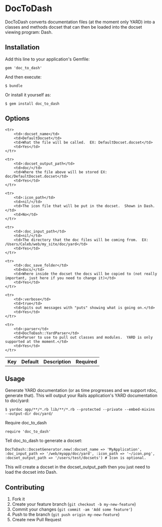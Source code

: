 # DocToDash

DocToDash converts documentation files (at the moment only YARD) into a classes and methods docset that can then be loaded into the docset viewing program: Dash.

## Installation

Add this line to your application's Gemfile:

    gem 'doc_to_dash'

And then execute:

    $ bundle

Or install it yourself as:

    $ gem install doc_to_dash

## Options

<table>
    <tr>
        <th>Key</th>
        <th>Default</th>
        <th>Description</th>
        <th>Required</th>
    </tr>

    <tr>
        <td>:docset_name</td>
        <td>DefaultDocset</td>
        <td>What the file will be called.  EX: DefaultDocset.docset</td>
        <td>Yes</td>
    </tr>

    <tr>
        <td>:docset_output_path</td>
        <td>doc/</td>
        <td>Where the file above will be stored EX: doc/DefaultDocset.docset</td>
        <td>Yes</td>
    </tr>

    <tr>
        <td>:icon_path</td>
        <td>nil/</td>
        <td>The icon file that will be put in the docset.  Shown in Dash.</td>
        <td>No</td>
    </tr>

    <tr>
        <td>:doc_input_path</td>
        <td>nil/</td>
        <td>The directory that the doc files will be coming from.  EX: /Users/Caleb/web/my_site/doc/yard</td>
        <td>Yes</td>
    </tr>

    <tr>
        <td>:doc_save_folder</td>
        <td>docs/</td>
        <td>Where inside the docset the docs will be copied to (not really important, just here if you need to change it)</td>
        <td>Yes</td>
    </tr>

    <tr>
        <td>:verbose</td>
        <td>true</td>
        <td>Spits out messages with "puts" showing what is going on.</td>
        <td>Yes</td>
    </tr>

    <tr>
        <td>:parser</td>
        <td>DocToDash::YardParser</td>
        <td>Parser to use to pull out classes and modules.  YARD is only supported at the moment.</td>
        <td>Yes</td>
    </tr>
</table>

## Usage

Generate YARD documentation (or as time progresses and we support rdoc, generate that). This will output your Rails application's YARD documentation to doc/yard:

    $ yardoc app/**/*.rb lib/**/*.rb --protected --private --embed-mixins --output-dir doc/yard/

Require doc_to_dash

    require 'doc_to_dash'

Tell doc_to_dash to generate a docset:

    DocToDash::DocsetGenerator.new(:docset_name => 'MyApplication', :doc_input_path => '/web/myapp/doc/yard', :icon_path => '~/icon.png', :docset_output_path => '/users/test/docsets') # Icon is optional.

This will create a docset in the docset_output_path then you just need to load the docset into Dash.

## Contributing

1. Fork it
2. Create your feature branch (`git checkout -b my-new-feature`)
3. Commit your changes (`git commit -am 'Add some feature'`)
4. Push to the branch (`git push origin my-new-feature`)
5. Create new Pull Request